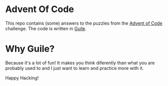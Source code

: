 
# Advent Of Code

This repo contains (some) answers to the puzzles from the [Advent of
Code](https://adventofcode.com) challenge. The code is written in
[Guile](https://www.gnu.org/s/guile/).

# Why Guile?

Because it's a lot of fun! It makes you think diferently than what you are
probably used to and I just want to learn and practice more with it.

Happy Hacking!
